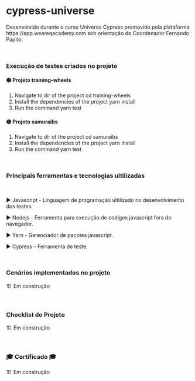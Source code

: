 <h1>cypress-universe</h1>
<p>Desenvolvido durante o curso Universo Cypress promovido pela plataforma https://app.weareqacademy.com sob orientação do Coordenador Fernando Papito.</p>

<br><h3>Execução de testes criados no projeto</h3>

<p><h4>🟢 Projeto training-wheels</h4>

1. Navigate to dir of the project
   cd training-wheels
2. Install the dependencies of the project
   yarn install
3. Run the command
   yarn test

<p><h4>🟡 Projeto samuraibs</h4>

1. Navigate to dir of the project
   cd samuraibs
2. Install the dependencies of the project
   yarn install
3. Run the command
   yarn test

<br><h3>Principais ferramentas e tecnologias ultilizadas</h3></br>

<p>▶ Javascript - Linguagem de programação ultilizado no desenvolvimento dos testes.
<p>▶ Nodejs - Ferramenta para execução de codigos javascript fora do navegador.
<p>▶ Yarn - Gerenciador de pacotes javascript.
<p>▶ Cypress - Ferramenta de teste.

<br><h3>Cenários implementados no projeto</h3>
🏗️ Em construção

<br><h3>Checklist do Projeto</h3>
🏗️ Em construção

<br><h3>🎓 Certificado 🎓</h3>
🏗️ Em construção
